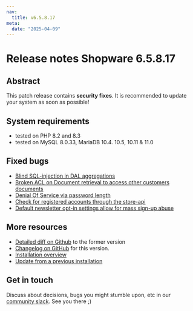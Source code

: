 ```yaml
---
nav:
  title: v6.5.8.17
meta:
  date: "2025-04-09"
---
```


# Release notes Shopware 6.5.8.17

## Abstract

This patch release contains **security fixes**. It is recommended to update your system as soon as possible!

## System requirements

* tested on PHP 8.2 and 8.3
* tested on MySQL 8.0.33, MariaDB 10.4. 10.5, 10.11 & 11.0

## Fixed bugs

* [Blind SQL-injection in DAL aggregations](https://github.com/shopware/shopware/security/advisories/GHSA-8g35-7rmw-7f59)
* [Broken ACL on Document retrieval to access other customers documents](https://github.com/shopware/shopware/security/advisories/GHSA-68wv-g3fw-pq7q)
* [Denial Of Service via password length](https://github.com/shopware/shopware/security/advisories/GHSA-cgfj-hj93-rmh2)
* [Check for registered accounts through the store-api](https://github.com/shopware/shopware/security/advisories/GHSA-hh7j-6x3q-f52h)
* [Default newsletter opt-in settings allow for mass sign-up abuse](https://github.com/shopware/shopware/security/advisories/GHSA-4h9w-7vfp-px8m)

## More resources

* [Detailed diff on Github](https://github.com/shopware/shopware/compare/v6.5.8.16...v6.5.8.17) to the former version
* [Changelog on GitHub](https://github.com/shopware/shopware/blob/v6.5.8.17/CHANGELOG.md) for this version.
* [Installation overview](https://developer.shopware.com/docs/guides/installation/)
* [Update from a previous installation](https://developer.shopware.com/docs/guides/installation/template.html#update-shopware)

## Get in touch

Discuss about decisions, bugs you might stumble upon, etc in our [community slack](https://slack.shopware.com). See you there ;)
